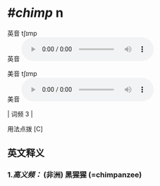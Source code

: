 # ***\#chimp*** n
英音 tʃɪmp  
英音
<audio src="./media/chimp-B.aac" controls="controls"></audio>

美音 tʃɪmp  
美音
<audio src="./media/chimp.aac" controls="controls"></audio>



| 词频 3 |  

用法点拨  [C]

英文释义
---
### 1.*高义频：* **(非洲) 黑猩猩 (=chimpanzee)**  


